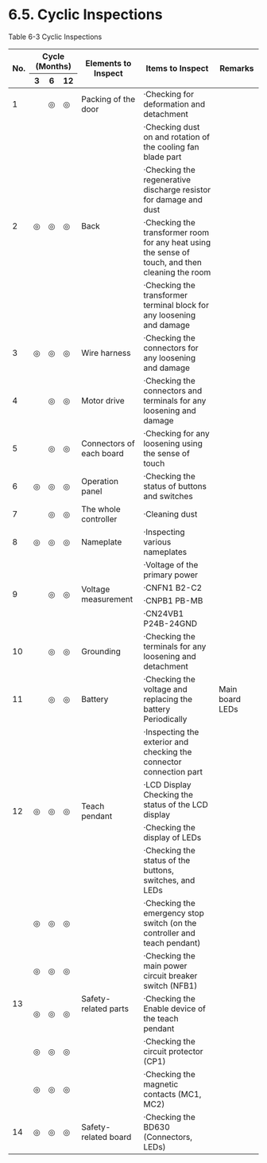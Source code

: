 ﻿# 6.5. Cyclic Inspections

Table 6-3 Cyclic Inspections 

<table>
<thead>
  <tr>
    <th rowspan="2">No.</th>
    <th colspan="3">Cycle</br>(Months)</th>
    <th rowspan="2">Elements to Inspect </th>
    <th rowspan="2">Items to Inspect</th>
    <th rowspan="2">Remarks</th>
  </tr>
  <tr>
    <th>3</th>
    <th>6</th>
    <th>12</th>
  </tr>
</thead>
<tbody>
  <tr>
    <td>1</td>
    <td></td>
    <td>◎</td>
    <td>◎</td>
    <td>Packing of the door</td>
    <td>‧Checking for deformation and detachment</td>
    <td></td>
  </tr>
  <tr>
    <td rowspan="4">2</td>
    <td rowspan="4">◎</td>
    <td rowspan="4">◎</td>
    <td rowspan="4">◎</td>
    <td rowspan="4">Back</td>
    <td>‧Checking dust on and rotation of the cooling fan blade part</td>
    <td></td>
  </tr>
  <tr>
    <td>‧Checking the regenerative discharge resistor for damage and dust</td>
    <td></td>
  </tr>
  <tr>
    <td>‧Checking the transformer room for any heat using the sense of touch, and then cleaning the room</td>
    <td></td>
  </tr>
  <tr>
    <td>‧Checking the transformer terminal block for any loosening and damage</td>
    <td></td>
  </tr>
  <tr>
    <td>3</td>
    <td>◎</td>
    <td>◎</td>
    <td>◎</td>
    <td>Wire harness</td>
    <td>‧Checking the connectors for any loosening and damage</td>
    <td></td>
  </tr>
  <tr>
    <td>4</td>
    <td></td>
    <td>◎</td>
    <td>◎</td>
    <td>Motor drive</td>
    <td>‧Checking the connectors and terminals for any loosening and damage </td>
    <td></td>
  </tr>
  <tr>
    <td>5</td>
    <td></td>
    <td>◎</td>
    <td>◎</td>
    <td>Connectors of each board</td>
    <td>‧Checking for any loosening using the sense of touch</td>
    <td></td>
  </tr>
  <tr>
    <td>6</td>
    <td>◎</td>
    <td>◎</td>
    <td>◎</td>
    <td>Operation panel</td>
    <td>‧Checking the status of buttons and switches</td>
    <td></td>
  </tr>
  <tr>
    <td>7</td>
    <td></td>
    <td>◎</td>
    <td>◎</td>
    <td>The whole controller</td>
    <td>‧Cleaning dust</td>
    <td></td>
  </tr>
  <tr>
    <td>8</td>
    <td>◎</td>
    <td>◎</td>
    <td>◎</td>
    <td>Nameplate</td>
    <td>‧Inspecting various nameplates</td>
    <td></td>
  </tr>
  <tr>
    <td rowspan="4">9</td>
    <td rowspan="4"></td>
    <td rowspan="4">◎</td>
    <td rowspan="4">◎</td>
    <td rowspan="4">Voltage measurement</td>
    <td>‧Voltage of the primary power</td>
    <td rowspan="4"></td>
  </tr>
  <tr>
    <td>‧CNFN1 B2-C2</td>
  </tr>
  <tr>
    <td>‧CNPB1 PB-MB</td>
  </tr>
  <tr>
    <td>‧CN24VB1 P24B-24GND</td>
  </tr>
  <tr>
    <td>10</td>
    <td></td>
    <td>◎</td>
    <td>◎</td>
    <td>Grounding</td>
    <td>‧Checking the terminals for any loosening and detachment</td>
    <td></td>
  </tr>
  <tr>
    <td>11</td>
    <td></td>
    <td>◎</td>
    <td>◎</td>
    <td>Battery</td>
    <td>‧Checking the voltage and replacing the battery Periodically</td>
    <td>Main board LEDs</td>
  </tr>
  <tr>
    <td rowspan="4">12</td>
    <td rowspan="4">◎</td>
    <td rowspan="4">◎</td>
    <td rowspan="4">◎</td>
    <td rowspan="4">Teach pendant</td>
    <td>‧Inspecting the exterior and checking the connector connection part</td>
    <td></td>
  </tr>
  <tr>
    <td>‧LCD Display</br>Checking the status of the LCD display
</td>
    <td></td>
  </tr>
  <tr>
    <td>‧Checking the display of LEDs</td>
    <td></td>
  </tr>
  <tr>
    <td>‧Checking the status of the buttons, switches, and LEDs</td>
    <td></td>
  </tr>
  <tr>
    <td rowspan="5">13</td>
    <td>◎</td>
    <td>◎</td>
    <td>◎</td>
    <td rowspan="5">Safety-related parts</td>
    <td>‧Checking the emergency stop switch (on the controller and teach pendant)</td>
    <td></td>
  </tr>
  <tr>
    <td>◎</td>
    <td>◎</td>
    <td>◎</td>
    <td>‧Checking the main power circuit breaker switch (NFB1)</td>
    <td></td>
  </tr>
  <tr>
    <td>◎</td>
    <td>◎</td>
    <td>◎</td>
    <td>‧Checking the Enable device of the teach pendant</td>
    <td></td>
  </tr>
  <tr>
    <td>◎</td>
    <td>◎</td>
    <td>◎</td>
    <td>‧Checking the circuit protector (CP1)</td>
    <td></td>
  </tr>
  <tr>
    <td>◎</td>
    <td>◎</td>
    <td>◎</td>
    <td>‧Checking the magnetic contacts (MC1, MC2)
</td>
    <td></td>
  </tr>
  <tr>
    <td>14</td>
    <td>◎</td>
    <td>◎</td>
    <td>◎</td>
    <td>Safety-related board</td>
    <td>‧Checking the BD630 (Connectors, LEDs)</td>
    <td></td>
  </tr>
</tbody>
</table>

